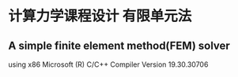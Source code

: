 # 计算力学课程设计 有限单元法
## A simple finite element method(FEM) solver

using x86 Microsoft (R) C/C++ Compiler Version 19.30.30706
